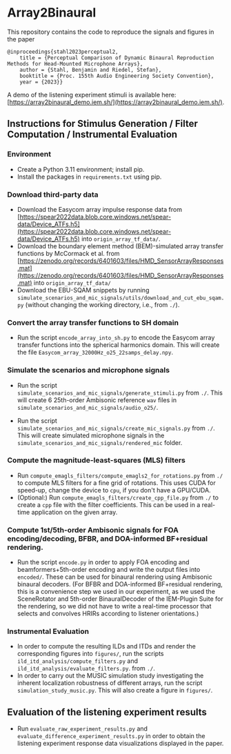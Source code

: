 # Array2Binaural

This repository contains the code to reproduce the signals and figures in the paper

```
@inproceedings{stahl2023perceptual2,
    title = {Perceptual Comparison of Dynamic Binaural Reproduction Methods for Head-Mounted Microphone Arrays},
    author = {Stahl, Benjamin and Riedel, Stefan},
    booktitle = {Proc. 155th Audio Engineering Society Convention},
    year = {2023}}
```

A demo of the listening experiment stimuli is available here: [https://array2binaural_demo.iem.sh/](https://array2binaural_demo.iem.sh/).

## Instructions for Stimulus Generation / Filter Computation / Instrumental Evaluation
### Environment
- Create a Python 3.11 environment; install pip.
- Install the packages in `requirements.txt` using pip.

### Download third-party data
- Download the Easycom array impulse response data from [https://spear2022data.blob.core.windows.net/spear-data/Device_ATFs.h5](https://spear2022data.blob.core.windows.net/spear-data/Device_ATFs.h5) into `origin_array_tf_data/`.
- Download the boundary element method (BEM)-simulated array transfer functions by McCormack et al. from [https://zenodo.org/records/6401603/files/HMD_SensorArrayResponses.mat](https://zenodo.org/records/6401603/files/HMD_SensorArrayResponses.mat) into `origin_array_tf_data/`
- Download the EBU-SQAM snippets by running `simulate_scenarios_and_mic_signals/utils/download_and_cut_ebu_sqam.py` (without changing the working directory, i.e., from `./`).


### Convert the array transfer functions to SH domain
- Run the script `encode_array_into_sh.py` to encode the Easycom array transfer functions into the spherical harmonics domain. This will create the file `Easycom_array_32000Hz_o25_22samps_delay.npy`. 

### Simulate the scenarios and microphone signals
- Run the script `simulate_scenarios_and_mic_signals/generate_stimuli.py` from `./`. This will create 6 25th-order Ambisonic reference `wav` files in `simulate_scenarios_and_mic_signals/audio_o25/`.

- Run the script `simulate_scenarios_and_mic_signals/create_mic_signals.py` from `./`. This will create simulated microphone signals in the `simulate_scenarios_and_mic_signals/rendered_mic` folder.

### Compute the magnitude-least-squares (MLS) filters
- Run `compute_emagls_filters/compute_emagls2_for_rotations.py` from `./` to compute MLS filters for a fine grid of rotations. This uses CUDA for speed-up, change the device to `cpu`, if you don't have a GPU/CUDA.
- (Optional:) Run `compute_emagls_filters/create_cpp_file.py` from `./` to create a `cpp` file with the filter coefficients. This can be used in a real-time application on the given array.  

### Compute 1st/5th-order Ambisonic signals for FOA encoding/decoding, BFBR, and DOA-informed BF+residual rendering.
- Run the script `encode.py` in order to apply FOA encoding and beamformers+5th-order encoding and write the output files into `encoded/`. These can be used for binaural rendering using Ambisonic binaural decoders. (For BFBR and  DOA-informed BF+residual rendering, this is a convenience step we used in our experiment, as we used the SceneRotator and 5th-order BinauralDecoder of the IEM-Plugin Suite for the rendering, so we did not have to write a real-time processor that selects and convolves HRIRs according to listener orientations.)

### Instrumental Evaluation
- In order to compute the resulting ILDs and ITDs and render the corresponding figures into `figures/`, run the scripts `ild_itd_analysis/compute_filters.py` and `ild_itd_analysis/evaluate_filters.py`. from `./`.
- In order to carry out the MUSIC simulation study investigating the inherent localization robustness of different arrays, run the script `simulation_study_music.py`. This will also create a figure in `figures/`.

## Evaluation of the listening experiment results
- Run `evaluate_raw_experiment_results.py` and `evaluate_difference_experiment_results.py` in order to obtain the listening experiment response data visualizations displayed in the paper.